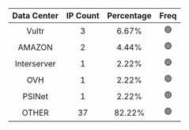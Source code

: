 | Data Center | IP Count | Percentage | Freq |
|:------------:|:--------:|:-----------:|:-----:|
| Vultr | 3 | 6.67% | 🟢 |
| AMAZON | 2 | 4.44% | 🟢 |
| Interserver | 1 | 2.22% | 🟢 |
| OVH | 1 | 2.22% | 🟢 |
| PSINet | 1 | 2.22% | 🟢 |
| OTHER | 37 | 82.22% | 🟢 |